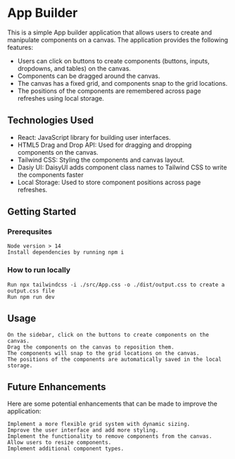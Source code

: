 # App Builder

This is a simple App builder application that allows users to create and manipulate components on a canvas. The application provides the following features:

- Users can click on buttons to create components (buttons, inputs, dropdowns, and tables) on the canvas.
- Components can be dragged around the canvas.
- The canvas has a fixed grid, and components snap to the grid locations.
- The positions of the components are remembered across page refreshes using local storage.

## Technologies Used

- React: JavaScript library for building user interfaces.
- HTML5 Drag and Drop API: Used for dragging and dropping components on the canvas.
- Tailwind CSS: Styling the components and canvas layout.
- Dasiy UI: DaisyUI adds component class names to Tailwind CSS to write the components faster
- Local Storage: Used to store component positions across page refreshes.

## Getting Started

### Prerequsites

    Node version > 14
    Install dependencies by running npm i

### How to run locally

    Run npx tailwindcss -i ./src/App.css -o ./dist/output.css to create a output.css file
    Run npm run dev

## Usage

    On the sidebar, click on the buttons to create components on the canvas.
    Drag the components on the canvas to reposition them.
    The components will snap to the grid locations on the canvas.
    The positions of the components are automatically saved in the local storage.

## Future Enhancements

Here are some potential enhancements that can be made to improve the application:

    Implement a more flexible grid system with dynamic sizing.
    Improve the user interface and add more styling.
    Implement the functionality to remove components from the canvas.
    Allow users to resize components.
    Implement additional component types.
